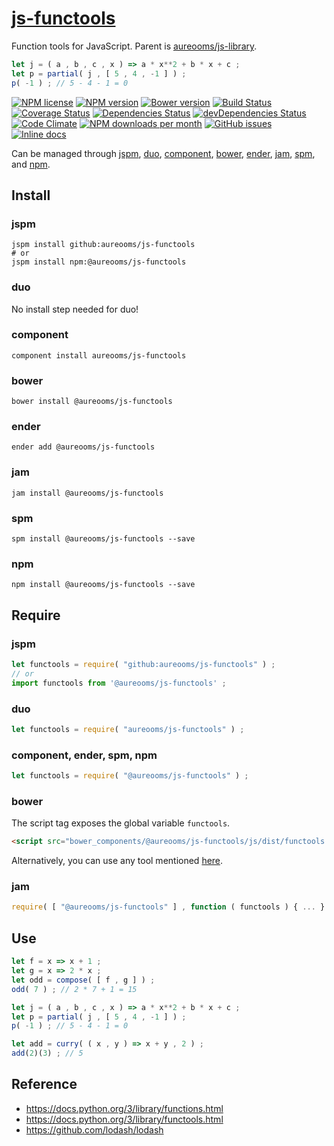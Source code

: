 [js-functools](http://aureooms.github.io/js-functools)
==

Function tools for JavaScript. Parent is [aureooms/js-library](https://github.com/aureooms/js-library).

```js
let j = ( a , b , c , x ) => a * x**2 + b * x + c ;
let p = partial( j , [ 5 , 4 , -1 ] ) ;
p( -1 ) ; // 5 - 4 - 1 = 0
```

[![NPM license](https://img.shields.io/npm/l/@aureooms/js-functools.svg?style=flat)](https://raw.githubusercontent.com/aureooms/js-functools/master/LICENSE)
[![NPM version](https://img.shields.io/npm/v/@aureooms/js-functools.svg?style=flat)](https://www.npmjs.org/package/@aureooms/js-functools)
[![Bower version](https://img.shields.io/bower/v/@aureooms/js-functools.svg?style=flat)](http://bower.io/search/?q=@aureooms/js-functools)
[![Build Status](https://img.shields.io/travis/aureooms/js-functools.svg?style=flat)](https://travis-ci.org/aureooms/js-functools)
[![Coverage Status](https://img.shields.io/coveralls/aureooms/js-functools.svg?style=flat)](https://coveralls.io/r/aureooms/js-functools)
[![Dependencies Status](https://img.shields.io/david/aureooms/js-functools.svg?style=flat)](https://david-dm.org/aureooms/js-functools#info=dependencies)
[![devDependencies Status](https://img.shields.io/david/dev/aureooms/js-functools.svg?style=flat)](https://david-dm.org/aureooms/js-functools#info=devDependencies)
[![Code Climate](https://img.shields.io/codeclimate/github/aureooms/js-functools.svg?style=flat)](https://codeclimate.com/github/aureooms/js-functools)
[![NPM downloads per month](https://img.shields.io/npm/dm/@aureooms/js-functools.svg?style=flat)](https://www.npmjs.org/package/@aureooms/js-functools)
[![GitHub issues](https://img.shields.io/github/issues/aureooms/js-functools.svg?style=flat)](https://github.com/aureooms/js-functools/issues)
[![Inline docs](http://inch-ci.org/github/aureooms/js-functools.svg?branch=master&style=shields)](http://inch-ci.org/github/aureooms/js-functools)

Can be managed through [jspm](https://github.com/jspm/jspm-cli),
[duo](https://github.com/duojs/duo),
[component](https://github.com/componentjs/component),
[bower](https://github.com/bower/bower),
[ender](https://github.com/ender-js/Ender),
[jam](https://github.com/caolan/jam),
[spm](https://github.com/spmjs/spm),
and [npm](https://github.com/npm/npm).

## Install

### jspm
```terminal
jspm install github:aureooms/js-functools
# or
jspm install npm:@aureooms/js-functools
```
### duo
No install step needed for duo!

### component
```terminal
component install aureooms/js-functools
```

### bower
```terminal
bower install @aureooms/js-functools
```

### ender
```terminal
ender add @aureooms/js-functools
```

### jam
```terminal
jam install @aureooms/js-functools
```

### spm
```terminal
spm install @aureooms/js-functools --save
```

### npm
```terminal
npm install @aureooms/js-functools --save
```

## Require
### jspm
```js
let functools = require( "github:aureooms/js-functools" ) ;
// or
import functools from '@aureooms/js-functools' ;
```
### duo
```js
let functools = require( "aureooms/js-functools" ) ;
```

### component, ender, spm, npm
```js
let functools = require( "@aureooms/js-functools" ) ;
```

### bower
The script tag exposes the global variable `functools`.
```html
<script src="bower_components/@aureooms/js-functools/js/dist/functools.min.js"></script>
```
Alternatively, you can use any tool mentioned [here](http://bower.io/docs/tools/).

### jam
```js
require( [ "@aureooms/js-functools" ] , function ( functools ) { ... } ) ;
```

## Use

```js
let f = x => x + 1 ;
let g = x => 2 * x ;
let odd = compose( [ f , g ] ) ;
odd( 7 ) ; // 2 * 7 + 1 = 15

let j = ( a , b , c , x ) => a * x**2 + b * x + c ;
let p = partial( j , [ 5 , 4 , -1 ] ) ;
p( -1 ) ; // 5 - 4 - 1 = 0

let add = curry( ( x , y ) => x + y , 2 ) ;
add(2)(3) ; // 5
```

## Reference

  - https://docs.python.org/3/library/functions.html
  - https://docs.python.org/3/library/functools.html
  - https://github.com/lodash/lodash
